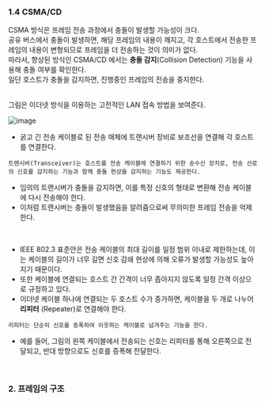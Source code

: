 ### 1.4 CSMA/CD
CSMA 방식은 프레임 전송 과정에서 충돌이 발생할 가능성이 크다.   
공유 버스에서 충돌이 발생하면, 해당 프레임의 내용이 깨지고, 각 호스트에서 전송한 프레임의 내용이 변형되므로 프레임을 더 전송하는 것이 의미가 없다.   
따라서, 향상된 방식인 CSMA/CD 에서는 **충돌 감지**(Collision Detection) 기능을 사용해 충돌 여부를 확인한다.   
일단 호스트가 충돌을 감지하면, 진행중인 프레임의 전송을 중지한다.   
</br>

그림은 이더넷 방식을 이용하는 고전적인 LAN 접속 방법을 보여준다.  

![image](https://user-images.githubusercontent.com/83942393/129465050-a8dc4695-f891-4449-8fb1-ed733f6939f6.png)   

* 굵고 긴 전송 케이블로 된 전송 매체에 트랜시버 장비로 보조선을 연결해 각 호스트를 연결한다.
```
트랜시버(Transceiver)는 호스트를 전송 케이블에 연결하기 위한 송수신 장치로, 전송 선로의 신호를 감지하는 기능과 함께 충돌 현상을 감지하는 기능도 제공한다.
```
* 임의의 트랜시버가 충돌을 감지하면, 이를 특정 신호의 형태로 변환해 전송 케이블에 다시 전송해야 한다.
* 이처럼 트랜시버는 충돌이 발생했음을 알려줌으로써 무의미한 프레임 전송을 억제한다.
</br>

* IEEE 802.3 표준안은 전송 케이블의 최대 길이를 일정 범위 이내로 제한하는데, 이는 케이블의 길이가 너무 길면 신호 감쇄 현상에 의해 오류가 발생할 가능성도 높아지기 때문이다.
* 또한 케이블에 연결되는 호스트 간 간격이 너무 좁아지지 않도록 일정 간격 이상으로 규정하고 있다.
* 이더넷 케이블 하나에 연결되는 두 호스트 수가 증가하면, 케이블을 두 개로 나누어 **리피터** (Repeater)로 연결해야 한다.
```
리피터는 단순히 신호를 증폭하여 이웃하는 케이블로 넘겨주는 기능을 한다.
```
* 예를 들어, 그림의 왼쪽 케이블에서 전송되는 신호는 리피터를 통해 오른쪽으로 전달되고, 반대 방향으로도 신호를 증폭해 전달한다. 
</br>

### 2. 프레임의 구조


